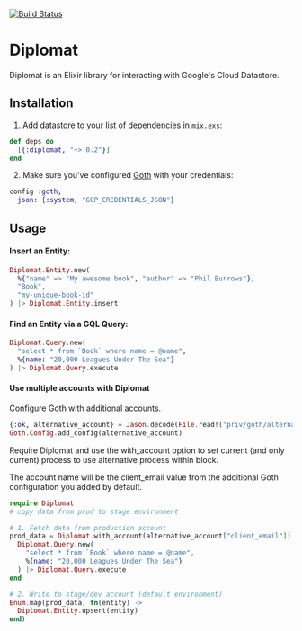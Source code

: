 [![Build Status](https://travis-ci.org/peburrows/diplomat.svg?branch=master)](https://travis-ci.org/peburrows/diplomat)

# Diplomat

Diplomat is an Elixir library for interacting with Google's Cloud Datastore.

## Installation

  1. Add datastore to your list of dependencies in `mix.exs`:

  ```elixir
  def deps do
    [{:diplomat, "~> 0.2"}]
  end
  ```

  2. Make sure you've configured [Goth](https://github.com/peburrows/goth) with your credentials:

  ```elixir
  config :goth,
    json: {:system, "GCP_CREDENTIALS_JSON"}
  ```

## Usage

#### Insert an Entity:

```elixir
Diplomat.Entity.new(
  %{"name" => "My awesome book", "author" => "Phil Burrows"},
  "Book",
  "my-unique-book-id"
) |> Diplomat.Entity.insert
```

#### Find an Entity via a GQL Query:

```elixir
Diplomat.Query.new(
  "select * from `Book` where name = @name",
  %{name: "20,000 Leagues Under The Sea"}
) |> Diplomat.Query.execute
```


#### Use multiple accounts with Diplomat
Configure Goth with additional accounts.
```elixir
{:ok, alternative_account} = Jason.decode(File.read!("priv/goth/alternative-account.json"))
Goth.Config.add_config(alternative_account)
```

Require Diplomat and use the with_account option to set current (and only current) process to use alternative process within block. 

The account name will be the client_email value from the additional Goth configuration you added by default.

```elixir
require Diplomat
# copy data from prod to stage environment

# 1. Fetch data from production account
prod_data = Diplomat.with_account(alternative_account["client_email"]) do
  Diplomat.Query.new(
    "select * from `Book` where name = @name",
    %{name: "20,000 Leagues Under The Sea"}
  ) |> Diplomat.Query.execute
end

# 2. Write to stage/dev account (default environment)
Enum.map(prod_data, fn(entity) -> 
  Diplomat.Entity.upsert(entity)
end)
```





